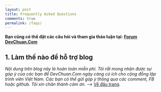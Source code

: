 ```yaml
---
layout: post
title: Frequently Asked Questions
comments: true 
permalink: /faqs/
---
```


**Bạn cũng có thể đặt các câu hỏi và tham gia thảo luận tại:**
[**Forum DevChuan.Com**](https://www.facebook.com/groups/257768141347267/)

## 1. Làm thế nào để hỗ trợ blog 

_Nội dung trên blog này là hoàn toàn miễn phí. Tôi rất mong nhận được sự góp ý của các bạn để  DevChuan.Com ngày càng có ích cho cộng đồng lập trình viên Việt Nam. Các bạn có thể gửi góp ý thông qua các comment, FB hoặc github. Tôi xin chân thành cảm ơn._
 -->
[Về đầu trang](/faqs/).
